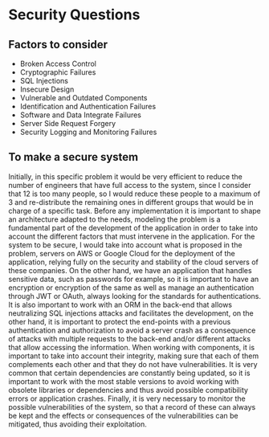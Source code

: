 # Security Questions

## Factors to consider

- Broken Access Control
- Cryptographic Failures 
- SQL Injections 
- Insecure Design
- Vulnerable and Outdated Components
- Identification and Authentication Failures 
- Software and Data Integrate Failures 
- Server Side Request Forgery 
- Security Logging and Monitoring Failures


## To make a secure system 

Initially, in this specific problem it would be very efficient to reduce the number of engineers that have full access to the system, since I consider that 12 is too many people, so I would reduce these people to a maximum of 3 and re-distribute the remaining ones in different groups that would be in charge of a specific task. 
Before any implementation it is important to shape an architecture adapted to the needs, modeling the problem is a fundamental part of the development of the application in order to take into account the different factors that must intervene in the application.
For the system to be secure, I would take into account what is proposed in the problem, servers on AWS or Google Cloud for the deployment of the application, relying fully on the security and stability of the cloud servers of these companies.
On the other hand, we have an application that handles sensitive data, such as passwords for example, so it is important to have an encryption or encryption of the same as well as manage an authentication through JWT or OAuth, always looking for the standards for authentications.
It is also important to work with an ORM in the back-end that allows neutralizing SQL injections attacks and facilitates the development, on the other hand, it is important to protect the end-points with a previous authentication and authorization to avoid a server crash as a consequence of attacks with multiple requests to the back-end and/or different attacks that allow accessing the information. 
When working with components, it is important to take into account their integrity, making sure that each of them complements each other and that they do not have vulnerabilities. It is very common that certain dependencies are constantly being updated, so it is important to work with the most stable versions to avoid working with obsolete libraries or dependencies and thus avoid possible compatibility errors or application crashes.
Finally, it is very necessary to monitor the possible vulnerabilities of the system, so that a record of these can always be kept and the effects or consequences of the vulnerabilities can be mitigated, thus avoiding their exploitation. 